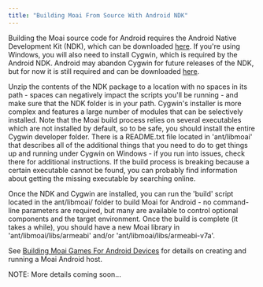 ```yaml
---
title: "Building Moai From Source With Android NDK"
---
```


Building the Moai source code for Android requires the Android Native Development Kit (NDK), which can be downloaded [here](http://developer.android.com/sdk/ndk/index.html). If you're using Windows, you will also need to install Cygwin, which is required by the Android NDK. Android may abandon Cygwin for future releases of the NDK, but for now it is still required and can be downloaded [here](http://cygwin.com/install.html).

Unzip the contents of the NDK package to a location with no spaces in its path - spaces can negatively impact the scripts you'll be running - and make sure that the NDK folder is in your path. Cygwin's installer is more complex and features a large number of modules that can be selectively installed. Note that the Moai build process relies on several executables which are not installed by default, so to be safe, you should install the entire Cygwin developer folder. There is a README.txt file located in 'ant/libmoai' that describes all of the additional things that you need to do to get things up and running under Cygwin on Windows - if you run into issues, check there for additional instructions. If the build process is breaking because a certain executable cannot be found, you can probably find information about getting the missing executable by searching online.

Once the NDK and Cygwin are installed, you can run the 'build' script located in the ant/libmoai/ folder to build Moai for Android - no command-line parameters are required, but many are available to control optional components and the target environment. Once the build is complete (it takes a while), you should have a new Moai library in 'ant/libmoai/libs/armeabi' and/or 'ant/libmoai/libs/armeabi-v7a'.

See [Building Moai Games For Android Devices](building-moai-games-for-android-devices.html) for details on creating and running a Moai Android host.

NOTE: More details coming soon...
